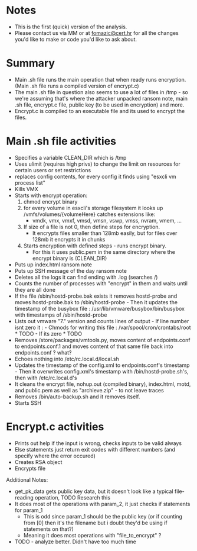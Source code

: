# Notes 

- This is the first (quick) version of the analysis.  
- Please contact us via MM or at fomazic@cert.hr for all the changes you'd like to make or code you'd like to ask about.

# Summary 

- Main .sh file runs the main operation that when ready runs encryption. (Main .sh file runs a compiled version of encrypt.c)
- The main .sh file in question also seems to use a lot of files in /tmp - so we're assuming that's where the attacker unpacked ransom note, main .sh file, 
encrypt.c file, public key (to be used in encryption) and more.
- Encrypt.c is compiled to an executable file and its used to encrypt the files.

# Main .sh file activities

- Specifies a variable CLEAN_DIR which is /tmp
- Uses ulimit (requires high privs) to change the limit on resources for certain users or set restrictions
- replaces config contents, for every config it finds using "esxcli vm process list"
- Kills VMX  
- Starts with encrypt operation:
	1) chmod encrypt binary
	2) for every volume in esxcli's storage filesystem it looks up /vmfs/volumes/{volumeHere} 
	catches extensions like:
		- vmdk, vmx, vmxf, vmsd, vmsn, vswp, vmss, nvram, vmem, ...
	3) If size of a file is not 0, then define steps for encryption. 
		- It encrypts files smaller than 128mb easily, but for files over 128mb it encrypts it in chunks
	4) Starts encryption with defined steps - runs encrypt binary.
		- For this it uses public.pem in the same directory where the encrypt binary is (CLEAN_DIR)
- Puts up index.html ransom note 
- Puts up SSH message of the day ransom note
- Deletes all the logs it can find ending with .log (searches /) 
- Counts the number of processes with "encrypt" in them and waits until they are all done
- If the file /sbin/hostd-probe.bak exists it removes hostd-probe and moves hostd-probe.bak to /sbin/hostd-probe
		- Then it updates the timestamp of the busybox file : /usr/lib/vmware/busybox/bin/busybox  with timestamps of /sbin/hostd-probe
- Lists out vmware "7." version and counts lines of output
		- If line number isnt zero it :
			- Chmods for writing this file : /var/spool/cron/crontabs/root  
			* TODO
		- If its zero 
			* TODO 
- Removes /store/packages/vmtools.py, moves content of endpoints.conf to endpoints.conf.1 and moves content of that same file back into endpoints.conf ? what?
- Echoes nothing into /etc/rc.local.d/local.sh 
- Updates the timestamp of the config.xml to endpoints.conf's timestamp
			- Then it overwrites config.xml's timestamp with /bin/hostd-probe.sh's, then with /etc/rc.local.d's 
- It cleans the encrypt file, nohup.out (compiled binary), index.html, motd, and public.pem as well as "archieve.zip"
		- to not leave traces
- Removes /bin/auto-backup.sh and it removes itself.
- Starts SSH

# Encrypt.c activities

- Prints out help if the input is wrong, checks inputs to be valid always
- Else statements just return exit codes with different numbers (and specify where the error occured)
- Creates RSA object
- Encrypts file

Additional Notes:
- get_pk_data gets public key data, but it doesn't look like a typical file-reading operation, TODO Research this
- It does most of the operations with param_2, it just checks if statements for param_1
	- This is odd since param_1 should be the public key (or if counting from [0] then it's the filename but i doubt they'd be using if statements on that?)
	- Meaning it does most operations with "file_to_encrypt" ? 
- TODO - analyze better. Didn't have too much time








